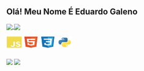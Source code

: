 <h2>Olá! Meu Nome É Eduardo Galeno </h2>

<a href="https://github.com/egc7/">
  <img height=200 align="center" src="https://github-readme-stats.vercel.app/api?username=egc7&theme=midnight-purple" />
</a>
<a href="https://github.com/egc7/">
  <img height=200 align="center" src="https://github-readme-stats.vercel.app/api/top-langs?username=egc7&layout=donut&theme=midnight-purple&langs_count=8&card_width=320" />
</a>

<div style="display: inline_block"><br>
  <img align="center" alt="EGC-Js" height="30" width="40" src="https://raw.githubusercontent.com/devicons/devicon/master/icons/javascript/javascript-plain.svg">
  <img align="center" alt="EGC-HTML" height="30" width="40" src="https://raw.githubusercontent.com/devicons/devicon/master/icons/html5/html5-original.svg">
  <img align="center" alt="EGC-CSS" height="30" width="40" src="https://raw.githubusercontent.com/devicons/devicon/master/icons/css3/css3-original.svg">
  <img align="center" alt="EGC-Python" height="30" width="40" src="https://raw.githubusercontent.com/devicons/devicon/master/icons/python/python-original.svg">
</div>

##

<div> 
  <a href="https://instagram.com/gc.edua" target="_blank"><img src="https://img.shields.io/badge/-Instagram-%23E4405F?style=for-the-badge&logo=instagram&logoColor=white" target="_blank"></a>
  <a href="https://www.linkedin.com/in/eduardo-cajueiro-1b0366337" target="_blank"><img src="https://img.shields.io/badge/-LinkedIn-%230077B5?style=for-the-badge&logo=linkedin&logoColor=white" target="_blank"></a>
</div>

